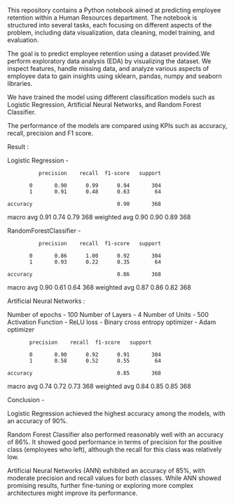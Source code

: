 This repository contains a Python notebook aimed at predicting employee retention within a Human Resources department. The notebook is structured into several tasks, each focusing on different aspects of the problem, including data visualization, data cleaning, model training, and evaluation.

The goal is to predict employee retention using a dataset provided.We perform exploratory data analysis (EDA) by visualizing the dataset. We inspect features, handle missing data, and analyze various aspects of employee data to gain insights using sklearn, pandas, numpy and seaborn libraries.

We have trained the model using different classification models such as Logistic Regression, Artificial Neural Networks, and Random Forest Classifier.

The performance of the models are compared using KPIs such as accuracy, recall, precision and F1 score.

Result : 

Logistic Regression -

              precision    recall  f1-score   support

           0       0.90      0.99      0.94       304
           1       0.91      0.48      0.63        64

    accuracy                           0.90       368
   macro avg       0.91      0.74      0.79       368
weighted avg       0.90      0.90      0.89       368


RandomForestClassifier - 

              precision    recall  f1-score   support

           0       0.86      1.00      0.92       304
           1       0.93      0.22      0.35        64

    accuracy                           0.86       368
   macro avg       0.90      0.61      0.64       368
weighted avg       0.87      0.86      0.82       368


Artificial Neural Networks :


Number of epochs - 100
Number of Layers - 4
Number of Units - 500
Activation Function - ReLU
loss - Binary cross entropy
optimizer - Adam optimizer


           precision    recall  f1-score   support

           0       0.90      0.92      0.91       304
           1       0.58      0.52      0.55        64

    accuracy                           0.85       368
   macro avg       0.74      0.72      0.73       368
weighted avg       0.84      0.85      0.85       368


Conclusion -

Logistic Regression achieved the highest accuracy among the models, with an accuracy of 90%. 

Random Forest Classifier also performed reasonably well with an accuracy of 86%. It showed good performance in terms of precision for the positive class (employees who left), although the recall for this class was relatively low.

Artificial Neural Networks (ANN) exhibited an accuracy of 85%, with moderate precision and recall values for both classes. While ANN showed promising results, further fine-tuning or exploring more complex architectures might improve its performance.